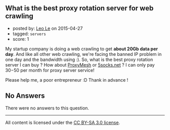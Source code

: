 ## What is the best proxy rotation server for web crawling

- posted by: [Leo Le](https://stackexchange.com/users/2274399/leo-le) on 2015-04-27
- tagged: `servers`
- score: 1

My startup company is doing a web crawling to get **about 20Gb data per day**. And like all other web crawling, we're facing the banned IP problem in one day and the bandwidth using :).
So, what is the best proxy rotation server I can buy ? How about [ProxyMesh][1] or [5socks.net][2] ?
I can only pay 30$-50$ per month for proxy server service!

Please help me, a poor entrepreneur :D
Thank in advance !


  [1]: https://proxymesh.com/
  [2]: https://5socks.net

## No Answers

There were no answers to this question.


---

All content is licensed under the [CC BY-SA 3.0 license](https://creativecommons.org/licenses/by-sa/3.0/).
